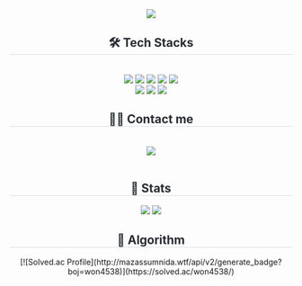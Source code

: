 <div align= "center">
    <img src="https://capsule-render.vercel.app/api?type=waving&color=a9defe&height=120&text=&animation=fadeIn&fontColor=dedede&fontSize=40" />
    </div>
    <div align= "center">
    <h2 style="border-bottom: 1px solid #d8dee4; color: #282d33;"> 🛠️ Tech Stacks </h2> <br> 
    <div style="margin: 0 auto; text-align: center;" align= "center"> <img src="https://img.shields.io/badge/Java-007396?style=for-the-badge&logo=Java&logoColor=white">
          <img src="https://img.shields.io/badge/Python-3776AB?style=for-the-badge&logo=Python&logoColor=white">
          <img src="https://img.shields.io/badge/Oracle-F80000?style=for-the-badge&logo=Oracle&logoColor=white">
          <img src="https://img.shields.io/badge/MySQL-4479A1?style=for-the-badge&logo=MySQL&logoColor=white">
          <img src="https://img.shields.io/badge/PyTorch-EE4C2C?style=for-the-badge&logo=PyTorch&logoColor=white">
          <br/><img src="https://img.shields.io/badge/Tensorflow-FF6F00?style=for-the-badge&logo=Tensorflow&logoColor=white">
          <img src="https://img.shields.io/badge/Github-181717?style=for-the-badge&logo=Github&logoColor=white">
          <img src="https://img.shields.io/badge/Notion-000000?style=for-the-badge&logo=Notion&logoColor=white">
          </div>
    </div>
    <div align= "center">
    <h2 style="border-bottom: 1px solid #d8dee4; color: #282d33;"> 🧑‍💻 Contact me </h2> <br> 
    <div align= "center"> <a href=mailto:wonjeong4538@gmail.com> <img src="https://img.shields.io/badge/Gmail-EA4335?style=for-the-badge&logo=Gmail&logoColor=white&link=mailto:wonjeong4538@gmail.com"> </a>
          </div>  <br> 
    <div align= "center">  </div> 
    </div>
    <div align= "center"> 
    <h2 style="border-bottom: 1px solid #d8dee4; color: #282d33;"> 🏅 Stats </h2> <div align= "center"> <img src="https://github-readme-stats.vercel.app/api?username=wj0624&bg_color=180,fffbe0,00000000&title_color=fb9332&text_color=fb9332"
         /> <img src="https://github-readme-stats.vercel.app/api/top-langs/?username=wj0624&layout=compact&bg_color=180,fffbe0,00000000&title_color=fb9332&text_color=fb9332"
           /> </div> 
    </div>
    <div align= "center"> 
        <h2 style="border-bottom: 1px solid #d8dee4; color: #282d33;"> 🏅 Algorithm </h2> 
        <div align= "center">
            [![Solved.ac Profile](http://mazassumnida.wtf/api/v2/generate_badge?boj=won4538)](https://solved.ac/won4538/)
        </div>
    </div>

